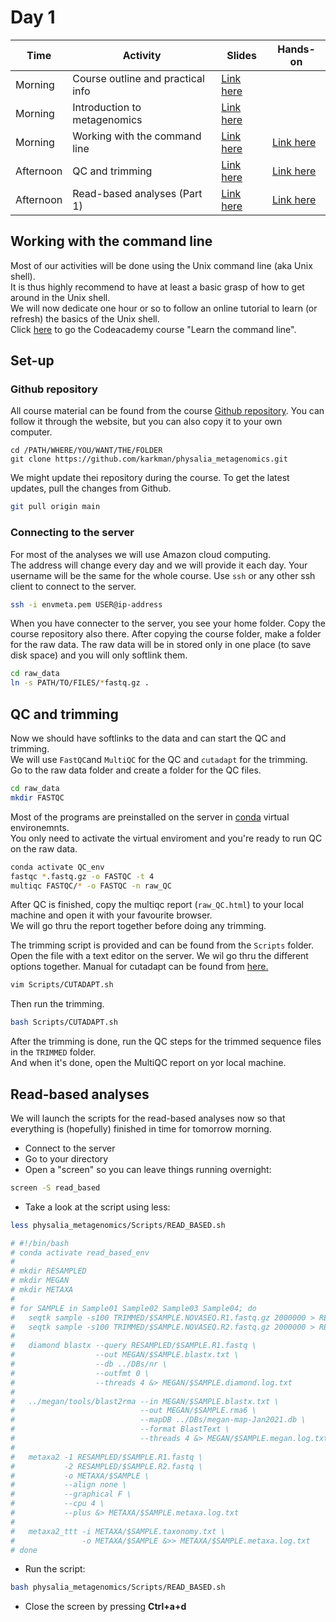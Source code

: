# Day 1

| Time      | Activity                          | Slides                                         | Hands-on                                    |
|-----------|-----------------------------------|------------------------------------------------|---------------------------------------------|
| Morning   | Course outline and practical info | [Link here](course-outline.pptx)               |                                             |
| Morning   | Introduction to metagenomics      | [Link here](introduction-to-metagenomics.pdf)  |                                             |
| Morning   | Working with the command line     | [Link here](working-with-the-command-line.pdf) | [Link here](#working-with-the-command-line) |
| Afternoon | QC and trimming                   | [Link here](QC-and-trimming.pdf)               | [Link here](#qc-and-trimming)               |
| Afternoon | Read-based analyses (Part 1)      | [Link here](read-based-analyses-1.pdf)         | [Link here](#read-based-analyses)           |

## Working with the command line

Most of our activities will be done using the Unix command line (aka Unix shell).  
It is thus highly recommend to have at least a basic grasp of how to get around in the Unix shell.  
We will now dedicate one hour or so to follow an online tutorial to learn (or refresh) the basics of the Unix shell.  
Click [here](https://www.codecademy.com/learn/learn-the-command-line) to go the Codeacademy course "Learn the command line".

## Set-up

### Github repository

All course material can be found from the course [Github repository](https://github.com/karkman/physalia_metagenomics).
You can follow it through the website, but you can also copy it to your own computer. 

```
cd /PATH/WHERE/YOU/WANT/THE/FOLDER
git clone https://github.com/karkman/physalia_metagenomics.git
```

We might update thei repository during the course. To get the latest updates, pull the changes from Github.  

```bash
git pull origin main
```

### Connecting to the server

For most of the analyses we will use Amazon cloud computing.  
The address will change every day and we will provide it each day. Your username will be the same for the whole course. 
Use `ssh` or any other ssh client to connect to the server.

```bash
ssh -i envmeta.pem USER@ip-address
```

When you have connecter to the server, you see your home folder. Copy the course repository also there.
After copying the course folder, make a folder for the raw data. The raw data will be in stored only in one place (to save disk space) and you will only softlink them. 

```bash
cd raw_data
ln -s PATH/TO/FILES/*fastq.gz .
```

## QC and trimming

Now we should have softlinks to the data and can start the QC and trimming.   
We will use `FastQC`and `MultiQC` for the QC and `cutadapt` for the trimming.  
Go to the raw data folder and create a folder for the QC files.   

```bash
cd raw_data
mkdir FASTQC
```
Most of the programs are preinstalled on the server in [conda](https://docs.conda.io/projects/conda/en/latest/index.html) virtual environemnts.  
You only need to activate the virtual enviroment and you're ready to run QC on the raw data. 

```bash
conda activate QC_env
fastqc *.fastq.gz -o FASTQC -t 4
multiqc FASTQC/* -o FASTQC -n raw_QC
```

After QC is finished, copy the multiqc report (`raw_QC.html`) to your local machine and open it with your favourite browser.  
We will go thru the report together before doing any trimming.

The trimming script is provided and can be found from the `Scripts` folder. 
Open the file with a text editor on the server. We wil go thru the different options together. Manual for cutadapt can be found from [here.](https://cutadapt.readthedocs.io/en/stable/index.html)

```bash
vim Scripts/CUTADAPT.sh
```

Then run the trimming. 

```bash
bash Scripts/CUTADAPT.sh
```

After the trimming is done, run the QC steps for the trimmed sequence files in the `TRIMMED` folder.  
And when it's done, open the MultiQC report on yor local machine. 


## Read-based analyses

We will launch the scripts for the read-based analyses now so that everything is (hopefully) finished in time for tomorrow morning.  

- Connect to the server
- Go to your directory
- Open a "screen" so you can leave things running overnight:

```bash
screen -S read_based
```

- Take a look at the script using less:

```bash
less physalia_metagenomics/Scripts/READ_BASED.sh

# #!/bin/bash
# conda activate read_based_env
#
# mkdir RESAMPLED
# mkdir MEGAN
# mkdir METAXA
#
# for SAMPLE in Sample01 Sample02 Sample03 Sample04; do
#   seqtk sample -s100 TRIMMED/$SAMPLE.NOVASEQ.R1.fastq.gz 2000000 > RESAMPLED/$SAMPLE.R1.fastq
#   seqtk sample -s100 TRIMMED/$SAMPLE.NOVASEQ.R2.fastq.gz 2000000 > RESAMPLED/$SAMPLE.R2.fastq
#
#   diamond blastx --query RESAMPLED/$SAMPLE.R1.fastq \
#                  --out MEGAN/$SAMPLE.blastx.txt \
#                  --db ../DBs/nr \
#                  --outfmt 0 \
#                  --threads 4 &> MEGAN/$SAMPLE.diamond.log.txt
#
#   ../megan/tools/blast2rma --in MEGAN/$SAMPLE.blastx.txt \
#                            --out MEGAN/$SAMPLE.rma6 \
#                            --mapDB ../DBs/megan-map-Jan2021.db \
#                            --format BlastText \
#                            --threads 4 &> MEGAN/$SAMPLE.megan.log.txt
#
#   metaxa2 -1 RESAMPLED/$SAMPLE.R1.fastq \
#           -2 RESAMPLED/$SAMPLE.R2.fastq \
#           -o METAXA/$SAMPLE \
#           --align none \
#           --graphical F \
#           --cpu 4 \
#           --plus &> METAXA/$SAMPLE.metaxa.log.txt
#
#   metaxa2_ttt -i METAXA/$SAMPLE.taxonomy.txt \
#               -o METAXA/$SAMPLE &>> METAXA/$SAMPLE.metaxa.log.txt
# done
```

- Run the script:
```bash
bash physalia_metagenomics/Scripts/READ_BASED.sh
```

- Close the screen by pressing **Ctrl+a+d**
